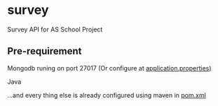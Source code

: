 # survey
Survey API for AS School Project

## Pre-requirement

Mongodb runing on port 27017 (Or configure at [application.properties](src/main/resources/application.properties))

Java 

...and every thing else is already configured using maven in [pom.xml](pom.xml)
